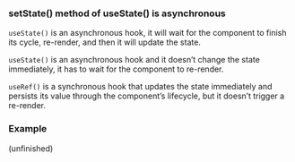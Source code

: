 ### setState() method of useState() is asynchronous

`useState()` is an asynchronous hook, it will wait for the component to finish its cycle, re-render, and then it will update the state.

`useState()` is an asynchronous hook and it doesn’t change the state immediately, it has to wait for the component to re-render.

`useRef()` is a synchronous hook that updates the state immediately and persists its value through the component’s lifecycle, but it doesn’t trigger a re-render.

### Example

(unfinished)
